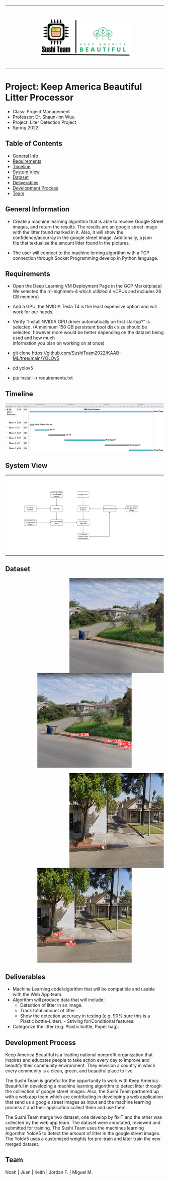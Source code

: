 
  <table align = "center" ><tr align = "center" height = "200" ><td align = "center" width="1200">
    <img align = "center" width="300" src="./Images/Logo1.PNG">
  </td></tr></table>


# Project: Keep America Beautiful Litter Processor 

  - Class: Project Management
  - Professor: Dr. Shaun-inn Wuu 
  - Project: Liter Detection Project
  - Spring 2022
</div>
<!-- Live demo [_here_](https://www.example.com).--> <!-- If you have the project hosted somewhere, include the link here. -->

## Table of Contents
* [General Info](#general-information)
* [Requirements](#requirements)
* [Timeline](#timeline)
* [System View](#system-view)
* [Dataset](#dataset)
* [Deliverables](#deliverables)
* [Development Process](#development-process)
* [Team](#team)

## General Information
- Create a machine learning algorithm that is able to receive Google Street images, and return the results. The results are an google street
  image with the litter found marked in it. Also, it will show the confidence/accurray in the google street image. Additonally, a json   
  file that textualize the amount litter found in the pictures.
  
- The user will connect to the machine lerning algorithm with a TCP connection through Socket Programming develop in Python language.

## Requirements
- Open the Deep Learning VM Deployment Page in the GCP Marketplace( We selected the n1-highmem-4 which utilized 4 vCPUs and includes 26 GB memory) 
- Add a GPU, the NVIDIA Tesla T4 is the least expensive option and will work for our needs. 
- Verify “Install NVIDIA GPU driver automatically on first startup?” is selected. 
  (A minimum 150 GB persistent boot disk size should be selected,   however more would be better depending on the dataset being used and how much   
  information you plan on working on at once)

- git clone https://github.com/SushiTeam2022/KAAB-ML/tree/main/YOLOv5
  
- cd yolov5
 
- pip install -r requirements.txt 

## Timeline
![plot](./Images/timeline.png)



## System View
<table align = "center" ><tr align = "center" ><td align = "center" >

  <img src="./Images/networkDiagram.png"> 

 </td></tr></table>


## Dataset

<p align = "center">  
  <img align="right" width="300" height="300" src="./SAMPLES/Keith_GS/Image3.jpg">
  <img align="leftt" width="300" height="300" src="./SAMPLES/Keith_GS_1280_Output/Image3.jpg">
</p>
<p align = "center">  
  <img align="right" width="300" height="300" src="./SAMPLES/Keith_GS/Image4.jpg">
  <img align="leftt" width="300" height="300" src="./SAMPLES/Keith_GS_1280_Output/Image4.jpg">
 
 
## Deliverables
-	Machine Learning code/algorithm that will be compatible and usable with the Web App team.
- Algorithm will produce data that will include:
  - Detection of litter in an image.
  -	Track total amount of litter.
  -	Show the detection accuracy in testing (e.g. 90% sure this is a Plastic bottle-Litter). -	Striving for/Conditional features: 
-	Categorize the litter (e.g. Plastic bottle, Paper bag).

## Development Process
Keep America Beautiful is a leading national nonprofit organization that inspires and educates people to take action every day to improve and beautify their community environment. They envision a country in which every community is a clean, green, and beautiful place to live.

The Sushi Team is grateful for the opportunity to work with Keep America Beautiful in developing a machine learning algorithm to detect litter through the colllection of google street images. Also, the Sushi Team partnered up with a web app team which are contributing in developing a web application that send us a google street images as input and the machine learning process it and their application collect them and use them.

The Sushi Team merge two dataset, one develop by fixIT and the other was collected by the web app team. The dataset were annotated, reviewed and submitted for training.  The Sushi Team uses the machines learning Algorithm YoloV5 to detect the amount of litter in the google street images. The YoloV5 uses a customized weights for pre-train and later train the new merged dataset.    
                                                             

## Team
Noah | Juan | Keith | Jordan F. | Miguel M.

